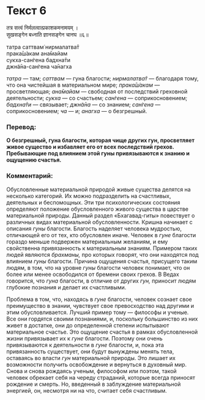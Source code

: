 # Текст 6

तत्र सत्त्वं निर्मलत्वात्प्रकाशकमनामयम् ।  
सुखसङ्गेन बध्नाति ज्ञानसङ्गेन चानघ ॥६॥

татра саттвам̇ нирмалатва̄т  
прака̄ш́акам ана̄майам  
сукха-сан̇гена бадхна̄ти  
джн̃а̄на-сан̇гена ча̄нагха

_татра_ — там; _саттвам_ — гуна благости; _нирмалатва̄т_ — благодаря тому, что она чистейшая в материальном мире; _прака̄ш́акам_ — просветляющая; _ана̄майам_ — свободная от последствий греховной деятельности; _сукха_ — со счастьем; _сан̇гена_ — соприкосновением; _бадхна̄ти_ — связывает; _джн̃а̄на_ — со знанием; _сан̇гена_ — соприкосновением; _ча_ — и; _анагха_ — о безгрешный.

### Перевод:

**О безгрешный, гуна благости, которая чище других гун, просветляет живое существо и избавляет его от всех последствий грехов. Пребывающие под влиянием этой гуны привязываются к знанию и ощущению счастья.**

### Комментарий:

Обусловленные материальной природой живые существа делятся на несколько категорий. Их можно подразделить на счастливых, деятельных и беспомощных. Эти три психологических состояния определяют положение обусловленного живого существа в царстве материальной природы. Данный раздел «Бхагавад-гиты» повествует о различных видах материальной обусловленности. Кришна начинает с описания _гуны_ благости. Благость наделяет человека мудростью, отличающей его от тех, кто обусловлен иначе. Человек в _гуне_ благости гораздо меньше подвержен материальным желаниям, и ему свойственна привязанность к материальным знаниям. Примером таких людей являются _брахманы,_ про которых говорят, что они находятся под влиянием _гуны_ благости. Причина ощущения счастья, присущего таким людям, в том, что на уровне _гуны_ благости человек понимает, что он более или менее освободился от бремени своих грехов. В Ведах говорится, что _гуна_ благости, в отличие от других _гун,_ приносит людям глубокие познания и делает их счастливыми.

Проблема в том, что, находясь в _гуне_ благости, человек сознает свое преимущество в знании, чувствует свое превосходство над другими и этим обусловливается. Лучший пример тому — философы и ученые. Все они гордятся своими познаниями, и, поскольку большинство из них живет в достатке, они до определенной степени испытывают материальное счастье. Это ощущение счастья в рамках обусловленной жизни привязывает их к _гуне_ благости. Поэтому они очень привязываются к деятельности в _гуне_ благости, и, пока эта привязанность существует, они будут вынуждены менять тела, оставаясь во власти _гун_ материальной природы. Это лишает их возможности получить освобождение и вернуться в духовный мир. Снова и снова рождаясь ученым, философом или поэтом, такой человек обрекает себя на череду страданий, которые всегда приносят рождение и смерть. Но, введенный в заблуждение материальной энергией, он, несмотря ни на что, считает себя счастливым.
